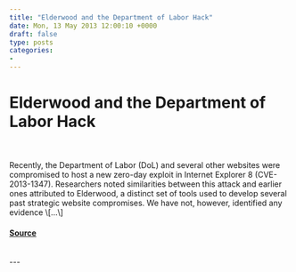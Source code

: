 ```yaml
---
title: "Elderwood and the Department of Labor Hack"
date: Mon, 13 May 2013 12:00:10 +0000
draft: false
type: posts
categories: 
- 
---
```

# Elderwood and the Department of Labor Hack

<br/>

<br/>
Recently, the Department of Labor (DoL) and several other websites were compromised to host a new zero-day exploit in Internet Explorer 8 (CVE-2013-1347). Researchers noted similarities between this attack and earlier ones attributed to Elderwood, a distinct set of tools used to develop several past strategic website compromises. We have not, however, identified any evidence \[…\]

#### [Source](https://blog.trailofbits.com/2013/05/13/elderwood-and-the-department-of-labor-hack/)

<br/>
---
